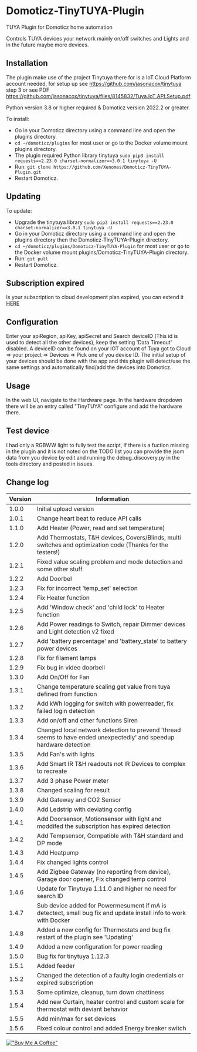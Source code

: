 # Domoticz-TinyTUYA-Plugin
TUYA Plugin for Domoticz home automation

Controls TUYA devices your network mainly on/off switches and Lights and in the future maybe more devices.

## Installation

The plugin make use of the project Tinytuya there for is a IoT Cloud Platform account needed, for setup up see https://github.com/jasonacox/tinytuya step 3 or see PDF https://github.com/jasonacox/tinytuya/files/8145832/Tuya.IoT.API.Setup.pdf

Python version 3.8 or higher required & Domoticz version 2022.2 or greater.

To install:
* Go in your Domoticz directory using a command line and open the plugins directory.
* ```cd ~/domoticz/plugins``` for most user or go to the Docker volume mount plugins directory.
* The plugin required Python library tinytuya ```sudo pip3 install requests==2.23.0 charset-normalizer==3.0.1 tinytuya -U```
* Run: ```git clone https://github.com/Xenomes/Domoticz-TinyTUYA-Plugin.git```
* Restart Domoticz.

## Updating

To update:
* Upgrade the tinytuya library ```sudo pip3 install requests==2.23.0 charset-normalizer==3.0.1 tinytuya -U```
* Go in your Domoticz directory using a command line and open the plugins directory then the Domoticz-TinyTUYA-Plugin directory.
* ```cd ~/domoticz/plugins/Domoticz-TinyTUYA-Plugin``` for most user or go to the Docker volume mount plugins/Domoticz-TinyTUYA-Plugin directory.
* Run: ```git pull```
* Restart Domoticz.

## Subscription expired
Is your subscription to cloud development plan expired, you can extend it <a href="https://iot.tuya.com/cloud/products/apply-extension"> HERE</a><br/>

## Configuration

Enter your apiRegion, apiKey, apiSecret and Search deviceID (This id is used to detect all the other devices), keep the setting 'Data Timeout' disabled.
A deviceID can be found on your IOT account of Tuya got to Cloud => your project => Devices => Pick one of you device ID.
The initial setup of your devices should be done with the app and this plugin will detect/use the same settings and automatically find/add the devices into Domoticz.

## Usage

In the web UI, navigate to the Hardware page. In the hardware dropdown there will be an entry called "TinyTUYA" configure and add the hardware there.

## Test device

I had only a RGBWW light to fully test the script, if there is a fuction missing in the plugin and it is not noted on the TODO list you can provide the jsom data from you device by edit and running the debug_discovery.py in the tools directory and posted in issues.

## Change log

| Version | Information|
| ----- | ---------- |
| 1.0.0 | Initial upload version |
| 1.0.1 | Change heart beat to reduce API calls |
| 1.1.0 | Add Heater (Power, read and set temperature) |
| 1.2.0 | Add Thermostats, T&H devices, Covers/Blinds, multi switches and optimization code (Thanks for the testers!) |
| 1.2.1 | Fixed value scaling problem and mode detection and some other stuff |
| 1.2.2 | Add Doorbel |
| 1.2.3 | Fix for incorrect 'temp_set' selection |
| 1.2.4 | Fix Heater function |
| 1.2.5 | Add 'Window check' and 'child lock' to Heater function |
| 1.2.6 | Add Power readings to Switch, repair Dimmer devices and Light detection v2 fixed |
| 1.2.7 | Add 'battery percentage' and 'battery_state' to battery power devices |
| 1.2.8 | Fix for filament lamps |
| 1.2.9 | Fix bug in video doorbell |
| 1.3.0 | Add On/Off for Fan |
| 1.3.1 | Change temperature scaling get value from tuya defined from function |
| 1.3.2 | Add kWh logging for switch with powerreader, fix failed login detection |
| 1.3.3 | Add on/off and other functions Siren |
| 1.3.4 | Changed local network detection to prevend 'thread seems to have ended unexpectedly' and speedup hardware detection |
| 1.3.5 | Add Fan's with lights |
| 1.3.6 | Add Smart IR T&H readouts not IR Devices to complex to recreate |
| 1.3.7 | Add 3 phase Power meter |
| 1.3.8 | Changed scaling for result |
| 1.3.9 | Add Gateway and CO2 Sensor |
| 1.4.0 | Add Ledstrip with deviating config |
| 1.4.1 | Add Doorsensor, Motionsensor with light and moddifed the subscription has expired detection |
| 1.4.2 | Add Tempsensor, Compatible with T&H standard and DP mode |
| 1.4.3 | Add Heatpump |
| 1.4.4 | Fix changed lights control |
| 1.4.5 | Add Zigbee Gateway (no reporting from device), Garage door opener, Fix changed temp control |
| 1.4.6 | Update for Tinytuya 1.11.0 and higher no need for search ID |
| 1.4.7 | Sub device added for Powermesument if mA is detectect, small bug fix and update install info to work with Docker |
| 1.4.8 | Added a new config for Thermostats and bug fix restart of the plugin see 'Updating' |
| 1.4.9 | Added a new configuration for power reading |
| 1.5.0 | Bug fix for tinytuya 1.12.3 |
| 1.5.1 | Added feeder |
| 1.5.2 | Changed the detection of a faulty login credentials or expired subscription |
| 1.5.3 | Some optimize, cleanup, turn down chattiness |
| 1.5.4 | Add new Curtain, heater control and custom scale for thermostat with deviant behavior |
| 1.5.5 | Add min/max for set devices |
| 1.5.6 | Fixed colour control and added Energy breaker switch|

[!["Buy Me A Coffee"](https://www.buymeacoffee.com/assets/img/custom_images/orange_img.png)](https://www.buymeacoffee.com/xenomes)